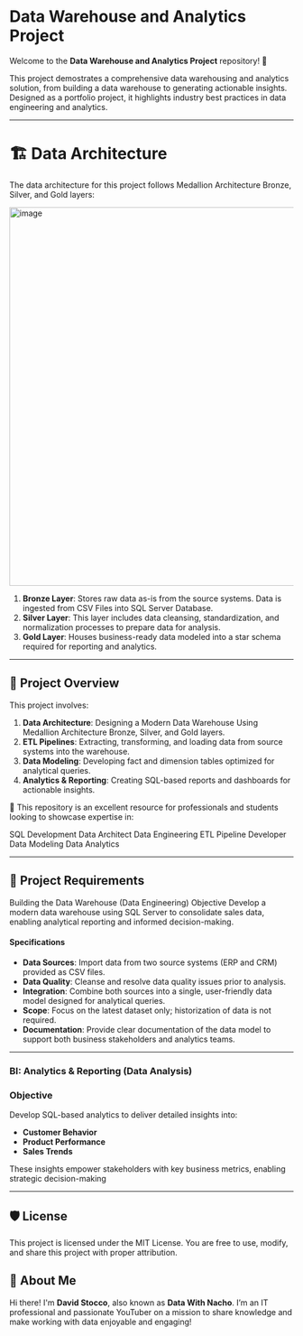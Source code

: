 # Data Warehouse and Analytics Project 

Welcome to the **Data Warehouse and Analytics Project** repository! 🚀

This project demostrates a comprehensive data warehousing and analytics solution, from building a data warehouse to generating actionable insights.
Designed as a portfolio project, it highlights industry best practices in data engineering and analytics. 


---

# 🏗️ Data Architecture
The data architecture for this project follows Medallion Architecture Bronze, Silver, and Gold layers:

<img width="1317" height="671" alt="image" src="https://github.com/user-attachments/assets/8639872a-d7e7-4f95-877b-1c183422a718" />

1. **Bronze Layer**: Stores raw data as-is from the source systems. Data is ingested from CSV Files into SQL Server Database.
2. **Silver Layer**: This layer includes data cleansing, standardization, and normalization processes to prepare data for analysis.
3. **Gold Layer**: Houses business-ready data modeled into a star schema required for reporting and analytics.

---

## 📖 Project Overview
This project involves:

1. **Data Architecture**: Designing a Modern Data Warehouse Using Medallion Architecture Bronze, Silver, and Gold layers.
2. **ETL Pipelines**: Extracting, transforming, and loading data from source systems into the warehouse.
3. **Data Modeling**: Developing fact and dimension tables optimized for analytical queries.
4. **Analytics & Reporting**: Creating SQL-based reports and dashboards for actionable insights.
   
🎯 This repository is an excellent resource for professionals and students looking to showcase expertise in:

SQL Development
Data Architect
Data Engineering
ETL Pipeline Developer
Data Modeling
Data Analytics

---

## 🚀 Project Requirements
Building the Data Warehouse (Data Engineering)
Objective
Develop a modern data warehouse using SQL Server to consolidate sales data, enabling analytical reporting and informed decision-making.

#### Specifications
- **Data Sources**: Import data from two source systems (ERP and CRM) provided as CSV files.
- **Data Quality**: Cleanse and resolve data quality issues prior to analysis.
- **Integration**: Combine both sources into a single, user-friendly data model designed for analytical queries.
- **Scope**: Focus on the latest dataset only; historization of data is not required.
- **Documentation**: Provide clear documentation of the data model to support both business stakeholders and analytics teams.

---

### BI: Analytics & Reporting (Data Analysis)

### Objective
Develop SQL-based analytics to deliver detailed insights into:
- **Customer Behavior**
- **Product Performance**
- **Sales Trends**
  
These insights empower stakeholders with key business metrics, enabling strategic decision-making

---

## 🛡️ License
This project is licensed under the MIT License. You are free to use, modify, and share this project with proper attribution.

## 🌟 About Me
Hi there! I'm **David Stocco**, also known as **Data With Nacho**. I’m an IT professional and passionate YouTuber on a mission to share knowledge and make working with data enjoyable and engaging!

